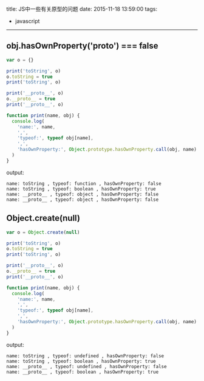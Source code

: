 title: JS中一些有关原型的问题
date: 2015-11-18 13:59:00
tags:
  - javascript
---

## obj.hasOwnProperty('__proto__') === false
```javascript
var o = {}

print('toString', o)
o.toString = true
print('toString', o)

print('__proto__', o)
o.__proto__ = true
print('__proto__', o)

function print(name, obj) {
  console.log(
    'name:', name,
    ',',
    'typeof:', typeof obj[name],
    ',',
    'hasOwnProperty:', Object.prototype.hasOwnProperty.call(obj, name)
  )
}

```

output:

```
name: toString , typeof: function , hasOwnProperty: false
name: toString , typeof: boolean , hasOwnProperty: true
name: __proto__ , typeof: object , hasOwnProperty: false
name: __proto__ , typeof: object , hasOwnProperty: false

```

## Object.create(null)
```javascript
var o = Object.create(null)

print('toString', o)
o.toString = true
print('toString', o)

print('__proto__', o)
o.__proto__ = true
print('__proto__', o)

function print(name, obj) {
  console.log(
    'name:', name,
    ',',
    'typeof:', typeof obj[name],
    ',',
    'hasOwnProperty:', Object.prototype.hasOwnProperty.call(obj, name)
  )
}

```

output:

```
name: toString , typeof: undefined , hasOwnProperty: false
name: toString , typeof: boolean , hasOwnProperty: true
name: __proto__ , typeof: undefined , hasOwnProperty: false
name: __proto__ , typeof: boolean , hasOwnProperty: true

```



